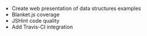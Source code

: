 * Create web presentation of data structures examples
* Blanket.js coverage
* JSHint code quality
* Add Travis-CI integration
